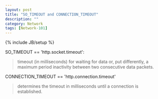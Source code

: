 ```yaml
---
layout: post
title: "SO_TIMEOUT and CONNECTION_TIMEOUT"
description: ""
category: Network
tags: [Network-101]
---
```

{% include JB/setup %}

SO_TIMEOUT == 'http.socket.timeout':

> timeout (in milliseconds) for waiting for data or, put differently, a maximum period inactivity between two consecutive data packets.


CONNECTION_TIMEOUT == 'http.connection.timeout'
    
> determines the timeout in milliseconds until a connection is established.
